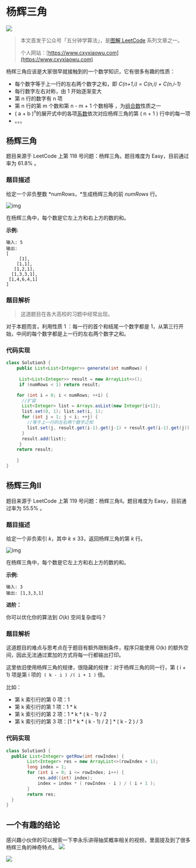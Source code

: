

# 杨辉三角

![](https://blog-1257126549.cos.ap-guangzhou.myqcloud.com/blog/inihp.png)

> 本文首发于公众号「五分钟学算法」，是[图解 LeetCode](https://github.com/MisterBooo/LeetCodeAnimation) 系列文章之一。
>
> 个人网站：[https://www.cxyxiaowu.com](https://www.cxyxiaowu.com)
>


杨辉三角应该是大家很早就接触到的一个数学知识，它有很多有趣的性质：

- 每个数字等于上一行的左右两个数字之和，即 *C(n+1,i) = C(n,i) + C(n,i-1)*
- 每行数字左右对称，由 1 开始逐渐变大
- 第 n 行的数字有 n 项
- 第 n 行的第 m 个数和第 n - m + 1 个数相等 ，为[组合数](https://baike.baidu.com/item/%E7%BB%84%E5%90%88%E6%95%B0)性质之一
- ( a + b )<sup>n</sup>的展开式中的各项[系数](https://baike.baidu.com/item/%E7%B3%BB%E6%95%B0)依次对应杨辉三角的第 ( n + 1 ) 行中的每一项
- 。。。



## 杨辉三角

题目来源于 LeetCode 上第 118 号问题：杨辉三角。题目难度为 Easy，目前通过率为 61.8% 。

### 题目描述

给定一个非负整数 *numRows，*生成杨辉三角的前 *numRows* 行。

![img](https://blog-1257126549.cos.ap-guangzhou.myqcloud.com/blog/ks594.gif)

在杨辉三角中，每个数是它左上方和右上方的数的和。

**示例:**

```
输入: 5
输出:
[
     [1],
    [1,1],
   [1,2,1],
  [1,3,3,1],
 [1,4,6,4,1]
]
```

### 题目解析

>  这道题目在各大高校的习题中经常出现。

对于本题而言，利用性质 1 ：每一行的首个和结尾一个数字都是 1，从第三行开始，中间的每个数字都是上一行的左右两个数字之和。

### 代码实现

```java
class Solution3 {
    public List<List<Integer>> generate(int numRows) {
        
     List<List<Integer>> result = new ArrayList<>();
     if (numRows < 1) return result;

    for (int i = 0; i < numRows; ++i) {
      //扩容
      List<Integer> list = Arrays.asList(new Integer[i+1]);
      list.set(0, 1); list.set(i, 1);
      for (int j = 1; j < i; ++j) {
        //等于上一行的左右两个数字之和
        list.set(j, result.get(i-1).get(j-1) + result.get(i-1).get(j));
      }
      result.add(list);
     }
    return result;   
        
    }
}

```



## 杨辉三角II

题目来源于 LeetCode 上第 119 号问题：杨辉三角II。题目难度为 Easy，目前通过率为 55.5% 。

### 题目描述

给定一个非负索引 *k*，其中 *k* ≤ 33，返回杨辉三角的第 *k* 行。

![img](https://blog-1257126549.cos.ap-guangzhou.myqcloud.com/blog/ks594.gif)

在杨辉三角中，每个数是它左上方和右上方的数的和。

**示例:**

```
输入: 3
输出: [1,3,3,1]
```

**进阶：**

你可以优化你的算法到 *O*(*k*) 空间复杂度吗？

### 题目解析

这道题目的难点与思考点在于题目有额外限制条件，程序只能使用 O(k) 的额外空间，因此无法通过累加的方式将每一行都输出打印。

这里依旧使用杨辉三角的规律，很隐藏的规律：对于杨辉三角的同一行，第 ( i  + 1) 项是第 i 项的` ( k - i ) /( i + 1 )` 倍。

比如：

- 第 k 索引行的第 0 项：1
- 第 k 索引行的第 1 项：1 * k
- 第 k 索引行的第 2 项：1 * k *  ( k - 1)  / 2
- 第 k 索引行的第 3 项：[1 * k *  ( k - 1)  / 2 ] * ( k - 2 )  /  3



### 代码实现

```java
class Solution3 {
  public List<Integer> getRow(int rowIndex) {
        List<Integer> res = new ArrayList<>(rowIndex + 1);
        long index = 1;
        for (int i = 0; i <= rowIndex; i++) {
            res.add((int) index);
            index = index * ( rowIndex - i ) / ( i + 1 );
        }
        return res; 
  }
}
```



## 一个有趣的结论

感兴趣小伙伴的可以搜索一下李永乐讲得抽奖概率相关的视频，里面提及到了很多杨辉三角的神奇特点。
![](https://blog-1257126549.cos.ap-guangzhou.myqcloud.com/blog/0b495.gif)


![](https://blog-1257126549.cos.ap-guangzhou.myqcloud.com/blog/besbk.png)